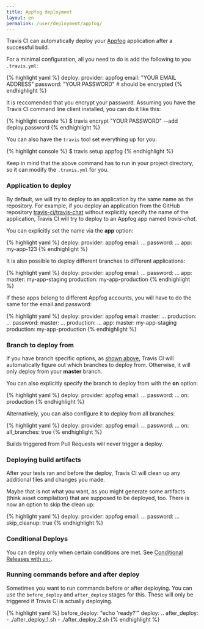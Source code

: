 ```yaml
---
title: Appfog deployment
layout: en
permalink: /user/deployment/appfog/
---
```


Travis CI can automatically deploy your [Appfog](https://www.appfog.com/) application after a successful build.

For a minimal configuration, all you need to do is add the following to you `.travis.yml`:

{% highlight yaml %}
deploy:
  provider: appfog
  email: "YOUR EMAIL ADDRESS"
  password: "YOUR PASSWORD" # should be encrypted
{% endhighlight %}

It is reccomended that you encrypt your password.
Assuming you have the Travis CI command line client installed, you can do it like this:

{% highlight console %}
$ travis encrypt "YOUR PASSWORD" --add deploy.password
{% endhighlight %}

You can also have the `travis` tool set everything up for you:

{% highlight console %}
$ travis setup appfog
{% endhighlight %}

Keep in mind that the above command has to run in your project directory, so it can modify the `.travis.yml` for you.

### Application to deploy

By default, we will try to deploy to an application by the same name as the repository. For example, if you deploy an application from the GitHub repository [travis-ci/travis-chat](https://github.com/travis-ci/travis-chat) without explicitly specify the name of the application, Travis CI will try to deploy to an Appfog app named *travis-chat*.

You can explicitly set the name via the **app** option:

{% highlight yaml %}
deploy:
  provider: appfog
  email: ...
  password: ...
  app: my-app-123
{% endhighlight %}

It is also possible to deploy different branches to different applications:

{% highlight yaml %}
deploy:
  provider: appfog
  email: ...
  password: ...
  app:
    master: my-app-staging
    production: my-app-production
{% endhighlight %}

If these apps belong to different Appfog accounts, you will have to do the same for the email and password:

{% highlight yaml %}
deploy:
  provider: appfog
  email:
    master: ...
    production: ...
  password:
    master: ...
    production: ...
  app:
    master: my-app-staging
    production: my-app-production
{% endhighlight %}

### Branch to deploy from

If you have branch specific options, as [shown above](#Application-to-deploy), Travis CI will automatically figure out which branches to deploy from. Otherwise, it will only deploy from your **master** branch.

You can also explicitly specify the branch to deploy from with the **on** option:

{% highlight yaml %}
deploy:
  provider: appfog
  email: ...
  password: ...
  on: production
{% endhighlight %}

Alternatively, you can also configure it to deploy from all branches:

{% highlight yaml %}
deploy:
  provider: appfog
  email: ...
  password: ...
  on:
    all_branches: true
{% endhighlight %}

Builds triggered from Pull Requests will never trigger a deploy.

### Deploying build artifacts

After your tests ran and before the deploy, Travis CI will clean up any additional files and changes you made.

Maybe that is not what you want, as you might generate some artifacts (think asset compilation) that are supposed to be deployed, too. There is now an option to skip the clean up:

{% highlight yaml %}
deploy:
  provider: appfog
  email: ...
  password: ...
  skip_cleanup: true
{% endhighlight %}

### Conditional Deploys

You can deploy only when certain conditions are met.
See [Conditional Releases with `on:`](/user/deployment#Conditional-Releases-with-on%3A).

### Running commands before and after deploy

Sometimes you want to run commands before or after deploying. You can use the `before_deploy` and `after_deploy` stages for this. These will only be triggered if Travis CI is actually deploying.

{% highlight yaml %}
before_deploy: "echo 'ready?'"
deploy:
  ..
  after_deploy:
    - ./after_deploy_1.sh
    - ./after_deploy_2.sh
{% endhighlight %}
